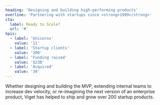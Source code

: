```yaml
---
heading: 'Designing and building high-performing products'
overline: 'Partnering with startups since <strong>1999</strong>'
cta:
  label: Ready to Scale?
  url: '#'
kpis:
  - label: 'Unicorns'
    value: '11'
  - label: 'Startup clients'
    value: '200'
  - label: 'Funding raised'
    value: '$23B'
  - label: 'Acquired'
    value: '39'
---
```


Whether designing and building the MVP, extending internal teams to increase dev velocity, or re-imagining the next version of an enterprise product, Viget has helped to ship and grow over 200 startup products.
